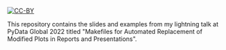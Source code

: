 [![CC-BY](https://licensebuttons.net/l/by/3.0/88x31.png)](LICENSE.md)

This repository contains the slides and examples from my lightning talk at PyData Global 2022 titled "Makefiles for Automated Replacement of Modified Plots in Reports and Presentations".
